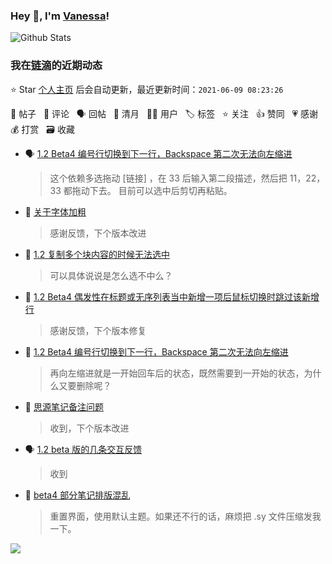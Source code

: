 ### Hey 👋, I'm [Vanessa](http://vanessa.b3log.org/)!

![Github Stats](https://github-readme-stats.vercel.app/api?username=Vanessa219&show_icons=true)

<!--events start -->

### 我在[链滴](https://ld246.com)的近期动态

⭐️ Star [个人主页](https://github.com/Vanessa219/Vanessa219) 后会自动更新，最近更新时间：`2021-06-09 08:23:26`

📝 帖子 &nbsp; 💬 评论 &nbsp; 🗣 回帖 &nbsp; 🌙 清月 &nbsp; 👨‍💻 用户 &nbsp; 🏷️ 标签 &nbsp; ⭐️ 关注 &nbsp; 👍 赞同 &nbsp; 💗 感谢 &nbsp; 💰 打赏 &nbsp; 🗃 收藏

* 🗣 [1.2 Beta4 编号行切换到下一行，Backspace 第二次无法向左缩进](https://ld246.com/article/1623124366658/comment/1623129080341#comments)

  > 这个依赖多选拖动 [链接] ，在 33 后输入第二段描述，然后把 11，22，33 都拖动下去。 目前可以选中后剪切再粘贴。
* 💬 [关于字体加粗](https://ld246.com/article/1623140729929/comment/1623141605830#comments)

  > 感谢反馈，下个版本改进
* 💬 [1.2 复制多个块内容的时候无法选中](https://ld246.com/article/1623140666052/comment/1623141391456#comments)

  > 可以具体说说是怎么选不中么？
* 💬 [1.2 Beta4 偶发性在标题或无序列表当中新增一项后鼠标切换时跳过该新增行](https://ld246.com/article/1623123084306/comment/1623127240038#comments)

  > 感谢反馈，下个版本修复
* 💬 [1.2 Beta4 编号行切换到下一行，Backspace 第二次无法向左缩进](https://ld246.com/article/1623124366658/comment/1623127140643#comments)

  > 再向左缩进就是一开始回车后的状态，既然需要到一开始的状态，为什么又要删除呢？
* 💬 [思源笔记备注问题](https://ld246.com/article/1623123906891/comment/1623126984188#comments)

  > 收到，下个版本改进
* 🗣 [1.2 beta 版的几条交互反馈](https://ld246.com/article/1622830084349/comment/1623125711752#comments)

  > 收到
* 💬 [beta4 部分笔记排版混乱](https://ld246.com/article/1623118441907/comment/1623119438073#comments)

  > 重置界面，使用默认主题。如果还不行的话，麻烦把 .sy 文件压缩发我一下。


<!--events end -->

<a title="Hits" target="_blank" href="https://github.com/Vanessa219/Vanessa219"><img src="https://hits.b3log.org/Vanessa219/Vanessa219.svg"></a>
